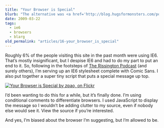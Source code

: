 ```yaml
---
title: "Your Browser is Special"
blurb: "The alternative was <a href='http://blog.hugsformonsters.com/post/87657240/overly-judgemental-ie6-splash-pages'>Overly Judgemental IE6 Splash Pages</a>"
date: 2009-03-22
tags:
  - ie6
  - browsers
  - blarg
old_permalink: "articles/16-your_browser_is_special"
---
```


Roughly 6% of the people visiting this site in the past month were using IE6. That’s mostly insignificant, but I despise IE6 and had to do my part to put an end to it. So, following in the footsteps of [The Rissington Podcast](http://therissingtonpodcast.co.uk/) (and surely others), I’m serving up an IE6 stylesheet complete with Comic Sans. I also put together a super tiny script that puts a special message up top.

[![Your Browser is Special by zpao, on Flickr](https://farm4.static.flickr.com/3559/3376947996_7b3fa08bc4.jpg "Your Browser is Special by zpao, on Flickr")](http://www.flickr.com/photos/zpao/3376947996/)

I’d been wanting to do this for a while, but it’s finally done. I’m using conditional comments to differentiate browsers. I used JavaScript to display the message so I wouldn’t be adding clutter to my source, even if nobody else would see it. View the source if you’re interested.

And yes, I’m biased about the browser I’m suggesting, but I’m allowed to be.
